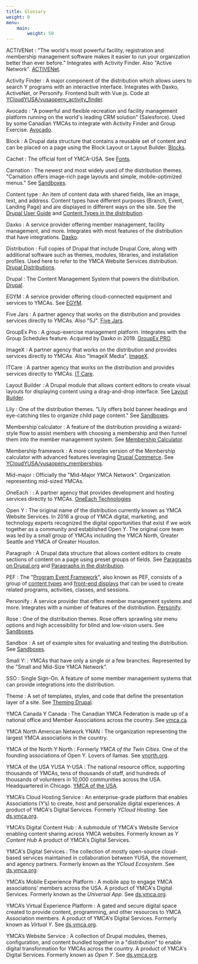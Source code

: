 ```yaml
---
title: Glossary
weight: 0
menu:
    main:
        weight: 50
---
```


ACTIVENet
: "The world's most powerful facility, registration and membership management software makes it easier to run your organization better than ever before." Integrates with Activity Finder. Also "Active Network". [ACTIVENet](https://www.activenetwork.com/activenet).

Activity Finder
: A major component of the distribution which allows users to search Y programs with an interactive interface. Integrates with Daxko, ActiveNet, or Personify. Frontend built with Vue.js. Code at [YCloudYUSA/yusaopeny_activity_finder](https://github.com/YCloudYUSA/yusaopeny_activity_finder).

Avocado
: "A powerful and flexible recreation and facility management platform running on the world's leading CRM solution" (Salesforce). Used by some Canadian YMCAs to integrate with Activity Finder and Group Exercise. [Avocado](https://www.avocadorec.com/).

Block
: A Drupal data structure that contains a reusable set of content and can be placed on a page using the Block Layout or Layout Builder. [Blocks](https://www.drupal.org/docs/user_guide/en/block-concept.html).

Cachet
: The official font of YMCA-USA. See [Fonts](../howto/install-cachet).

Carnation
: The newest and most widely used of the distribution themes. "Carnation offers image-rich page layouts and simple, mobile-optimized menus." See [Sandboxes](../wiki/sandboxes).

Content type
: An item of content data with shared fields, like an image, text, and address. Content types have different purposes (Branch, Event, Landing Page) and are displayed in different ways on the site. See the [Drupal User Guide](https://www.drupal.org/docs/user_guide/en/planning-data-types.html#s-what-is-a-content-entity) and [Content Types in the distribution](/docs/user-documentation/content-types/).

Daxko
: A service provider offering member management, facility management, and more. Integrates with most features of the distribution that have integrations. [Daxko](https://www.daxko.com/).

Distribution
: Full copies of Drupal that include Drupal Core, along with additional software such as themes, modules, libraries, and installation profiles. Used here to refer to the YMCA Website Services distribution. [Drupal Distributions](https://www.drupal.org/docs/drupal-distributions).

Drupal
: The Content Management System that powers the distribution. [Drupal](https://www.drupal.org/).

EGYM
: A service provider offering cloud-connected equipment and services to YMCAs. See [EGYM](https://egym.com/us).

Five Jars
: A partner agency that works on the distribution and provides services directly to YMCAs. Also "5J". [Five Jars](https://fivejars.com/).

GroupEx Pro
: A group-exercise management platform. Integrates with the Group Schedules feature. Acquired by Daxko in 2019. [GroupEx PRO](https://groupexpro.com/).

ImageX
: A partner agency that works on the distribution and provides services directly to YMCAs. Also "ImageX Media". [ImageX](https://imagexmedia.com/).

ITCare
: A partner agency that works on the distribution and provides services directly to YMCAs. [IT Care](https://itcare.company/en).

Layout Builder
: A Drupal module that allows content editors to create visual layouts for displaying content using a drag-and-drop interface. See [Layout Builder](../user-documentation/layout-builder).

Lily
: One of the distribution themes. "Lily offers bold banner headings and eye-catching tiles to organize child page content." See [Sandboxes](../wiki/sandboxes).

Membership calculator
: A feature of the distribution providing a wizard-style flow to assist members with choosing a membership and then funnel them into the member management system. See [Membership Calculator](../user-documentation/paragraphs/membership-calculator/).

Membership framework
: A more complex version of the Membership calculator with advanced features leveraging [Drupal Commerce](https://www.drupal.org/project/commerce). See [YCloudYUSA/yusaopeny_memberships](https://github.com/YCloudYUSA/yusaopeny_memberships).

Mid-major
: Officially the "Mid-Major YMCA Network". Organization representing mid-sized YMCAs.

OneEach
: : A partner agency that provides development and hosting services directly to YMCAs. [OneEach Technologies](https://www.oneeach.com/)

Open Y
: The original name of the distribution currently known as YMCA Website Services. In 2016 a group of YMCA digital, marketing, and technology experts recognized the digital opportunities that exist if we work together as a community and established Open Y. The original core team was led by a small group of YMCAs including the YMCA North, Greater Seattle and YMCA of Greater Houston.

Paragraph
: A Drupal data structure that allows content editors to create sections of content on a page using preset groups of fields. See [Paragraphs on Drupal.org](https://www.drupal.org/project/paragraphs) and [Paragraphs in the distribution](/docs/user-documentation/paragraphs/).

PEF
: The "[Program Event Framework](/docs/development/program-event-framework/)", also known as PEF, consists of a group of [content types](/docs/user-documentation/content-types/activity-class-session/) and [front-end displays](/docs/user-documentation/schedules/) that can be used to create related programs, activities, classes, and sessions.

Personify
: A service provider that offers member management systems and more. Integrates with a number of features of the distribution. [Personify](https://personifycorp.com/).

Rose
: One of the distribution themes. Rose offers sprawling site menu options and high accessibility for blind and low-vision users. See [Sandboxes](../wiki/sandboxes).

Sandbox
: A set of example sites for evaluating and testing the distribution. See [Sandboxes](../wiki/sandboxes).

Small Y:
:  YMCAs that have only a single or a few branches. Represented by the "Small and Mid-Size YMCA Network".

SSO
: Single Sign-On. A feature of some member management systems that can provide integrations into the distribution.

Theme
: A set of templates, styles, and code that define the presentation layer of a site. See [Theming Drupal](https://www.drupal.org/docs/theming-drupal).

YMCA Canada
Y Canada
: The Canadian YMCA Federation is made up of a national office and Member Associations across the country. See [ymca.ca](https://www.ymca.ca/).

YMCA North American Network
YNAN
: The organization representing the largest YMCA associations in the country.

YMCA of the North
Y North
: Formerly _YMCA of the Twin Cities_. One of the founding associations of Open Y. Lovers of llamas. See [ynorth.org](https://www.ymcanorth.org/).

YMCA of the USA
YUSA
Y-USA
: The national resource office, supporting thousands of YMCAs, tens of thousands of staff, and hundreds of thousands of volunteers in 10,000 communities across the USA. Headquartered in Chicago. [YMCA of the USA](https://ymca.org/).

YMCA’s Cloud Hosting Service
: An enterprise-grade platform that enables Associations (Y’s) to create, host and personalize digital experiences. A product of YMCA's Digital Services. Formerly _YCloud Hosting_. See [ds.ymca.org](https://ds.ymca.org/ymcas-cloud-hosting-service).

YMCA‘s Digital Content Hub
: A submodule of YMCA's Website Service enabling content sharing across YMCA websites. Formerly known as _Y Content Hub_ A product of YMCA's Digital Services.

YMCA's Digital Services
: The collection of mostly open-source cloud-based services maintained in collaboration between YUSA, the movement, and agency partners. Formerly known as the _YCloud Ecosystem_. See [ds.ymca.org](https://ds.ymca.org).

YMCA’s Mobile Experience Platform
: A mobile app to engage YMCA associations' members across the USA. A product of YMCA's Digital Services. Formerly known as the _Universal App_. See [ds.ymca.org](https://ds.ymca.org/ymcas-mobile-experience-platform).

YMCA’s Virtual Experience Platform
: A gated and secure digital space created to provide content, programming, and other resources to YMCA Association members. A product of YMCA's Digital Services. Formerly known as _Virtual Y_. See [ds.ymca.org](https://ds.ymca.org/ymcas-virtual-experience-platform).

YMCA’s Website Service
: A collection of Drupal modules, themes, configuration, and content bundled together in a "distribution" to enable digital transformation for YMCAs across the country. A product of YMCA's Digital Services. Formerly known as _Open Y_. See [ds.ymca.org](https://ds.ymca.org/ymcas-website-service).
